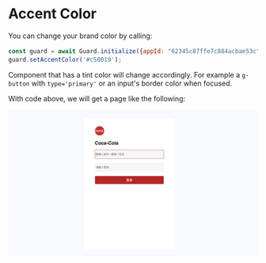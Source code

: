 # Accent Color

You can change your brand color by calling:

```js
const guard = await Guard.initialize({appId: "62345c87ffe7c884acbae53c"});
guard.setAccentColor('#c50019');
```

Component that has a tint color will change accordingly. For example a `g-button` with `type='primary'` or an input's border color when focused.

With code above, we will get a page like the following:

<img src="./images/accent_color.png" />
